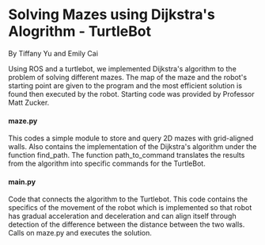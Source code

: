 # Solving Mazes using Dijkstra's Alogrithm - TurtleBot
By Tiffany Yu and Emily Cai

Using ROS and a turtlebot, we implemented Dijkstra's algorithm to the problem of
solving different mazes. The map of the maze and the robot's starting point are given 
to the program and the most efficient solution is found then executed by the robot.
Starting code was provided by Professor Matt Zucker. 

#### maze.py
This codes a simple module to store and query 2D mazes with grid-aligned walls. Also contains the
implementation of the Dijkstra's algorithm under the function find_path. The function path_to_command
translates the results from the algorithm into specific commands for the TurtleBot.

#### main.py
Code that connects the algorithm to the Turtlebot. This code contains the specifics of the movement
of the robot which is implemented so that robot has gradual acceleration and deceleration and can align itself
through detection of the difference between the distance between the two walls. Calls on maze.py and executes the solution.
